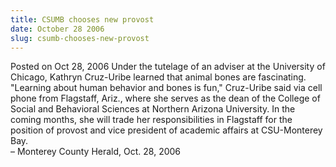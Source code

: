 ```yaml
---
title: CSUMB chooses new provost
date: October 28 2006
slug: csumb-chooses-new-provost
---
```





<span class="date">Posted on Oct 28, 2006    </span>
Under the tutelage of an adviser at the University of Chicago,
Kathryn Cruz-Uribe learned that animal bones are fascinating.
&quot;Learning about human behavior and bones is fun,&quot; Cruz-Uribe said
via cell phone from Flagstaff, Ariz., where she serves as the dean
of the College of Social and Behavioral Sciences at Northern
Arizona University. In the coming months, she will trade her
responsibilities in Flagstaff for the position of provost and vice
president of academic affairs at CSU-Monterey Bay.<br>
&#x2013; Monterey County Herald, Oct. 28, 2006<br/></br>




